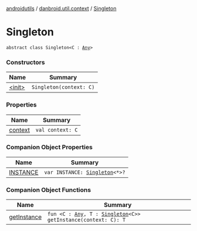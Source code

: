 [androidutils](../../index.md) / [danbroid.util.context](../index.md) / [Singleton](./index.md)

# Singleton

`abstract class Singleton<C : `[`Any`](https://kotlinlang.org/api/latest/jvm/stdlib/kotlin/-any/index.html)`>`

### Constructors

| Name | Summary |
|---|---|
| [&lt;init&gt;](-init-.md) | `Singleton(context: C)` |

### Properties

| Name | Summary |
|---|---|
| [context](context.md) | `val context: C` |

### Companion Object Properties

| Name | Summary |
|---|---|
| [INSTANCE](-i-n-s-t-a-n-c-e.md) | `var INSTANCE: `[`Singleton`](./index.md)`<*>?` |

### Companion Object Functions

| Name | Summary |
|---|---|
| [getInstance](get-instance.md) | `fun <C : `[`Any`](https://kotlinlang.org/api/latest/jvm/stdlib/kotlin/-any/index.html)`, T : `[`Singleton`](./index.md)`<C>> getInstance(context: C): T` |

